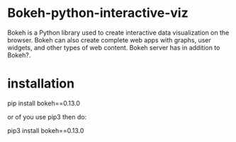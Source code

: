 # Bokeh-python-interactive-viz
Bokeh is a Python library used to create interactive data visualization on the browser. Bokeh can also create complete web apps with graphs, user widgets, and other types of web content. Bokeh server has in addition to Bokeh?.

# installation
pip install bokeh==0.13.0

or of you use pip3 then do:

pip3 install bokeh==0.13.0
